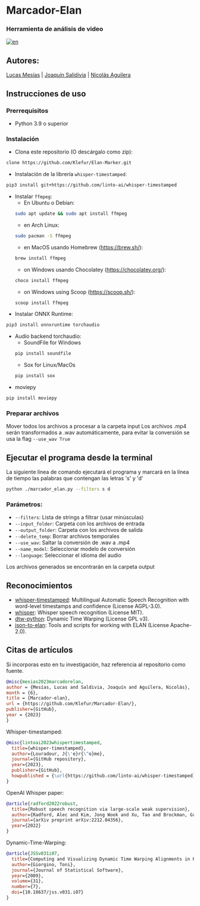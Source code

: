 # Marcador-Elan
### Herramienta de análisis de video
[![en](https://img.shields.io/badge/lang-en-red.svg)](https://github.com/Klefur/Marcador-Elan/blob/main/README.md)

## Autores: 
[Lucas Mesías](https://github.com/Skyrdow) | [Joaquín Salidivia](https://github.com/Klefur) | [Nicolás Aguilera](https://github.com/Don-Uldaricio)

## Instrucciones de uso
### Prerrequisitos
* Python 3.9 o superior

### Instalación
* Clona este repositorio (O descárgalo como zip):
```bash
clone https://github.com/Klefur/Elan-Marker.git
```
* Instalación de la librería ``whisper-timestamped``:
```bash
pip3 install git+https://github.com/linto-ai/whisper-timestamped
```
* Instalar ``ffmpeg``:
    * En Ubuntu o Debian:
    ```bash
    sudo apt update && sudo apt install ffmpeg
    ```
    * en Arch Linux:
    ```bash
    sudo pacman -S ffmpeg
    ```
    * en MacOS usando Homebrew (https://brew.sh/):
    ```bash
    brew install ffmpeg
    ```
    * on Windows usando Chocolatey (https://chocolatey.org/):
    ```bash
    choco install ffmpeg
    ```
    * on Windows using Scoop (https://scoop.sh/):
    ```bash
    scoop install ffmpeg
    ```
* Instalar ONNX Runtime:
```bash
pip3 install onnxruntime torchaudio
```
* Audio backend torchaudio:
    * SoundFile for Windows 
    ```bash
    pip install soundfile
    ```
    * Sox for Linux/MacOs
    ```bash
    pip install sox
    ```
* moviepy 
```bash
pip install moviepy
```

### Preparar archivos
Mover todos los archivos a procesar a la carpeta input
Los archivos .mp4 serán transformados a .wav automáticamente, para evitar la conversión se usa la flag ``--use_wav True``

## Ejecutar el programa desde la terminal
La siguiente línea de comando ejecutará el programa y marcará en la línea de tiempo las palabras que contengan las letras 's' y 'd'
```bash
python ./marcador_elan.py --filters s d
```
### Parámetros:
* ``--filters``: Lista de strings a filtrar (usar minúsculas)
* ``--input_folder``: Carpeta con los archivos de entrada
* ``--output_folder``: Carpeta con los archivos de salida
* ``--delete_temp``: Borrar archivos temporales
* ``--use_wav``: Saltar la conversión de .wav a .mp4
* ``--name_model``: Seleccionar modelo de conversión
* ``--language``: Seleccionar el idioma del audio

Los archivos generados se encontrarán en la carpeta output


## Reconocimientos
* [whisper-timestamped](https://github.com/linto-ai/whisper-timestamped): Multilingual Automatic Speech Recognition with word-level timestamps and confidence (License AGPL-3.0).
* [whisper](https://github.com/openai/whisper): Whisper speech recognition (License MIT).
* [dtw-python](https://pypi.org/project/dtw-python): Dynamic Time Warping (License GPL v3).
* [json-to-elan](https://github.com/CoEDL/elan-helpers): Tools and scripts for working with ELAN (License Apache-2.0).

## Citas de artículos
Si incorporas esto en tu investigación, haz referencia al repositorio como fuente.

```bibtex
@misc{mesias2023marcadorelan,
author = {Mesías, Lucas and Saldivia, Joaquín and Aguilera, Nicolás},
month = {6},
title = {Marcador-elan},
url = {https://github.com/Klefur/Marcador-Elan/},
publisher={GitHub},
year = {2023}
}
```

Whisper-timestamped:

```bibtex
@misc{lintoai2023whispertimestamped,
  title={whisper-timestamped},
  author={Louradour, J{\'e}r{\^o}me},
  journal={GitHub repository},
  year={2023},
  publisher={GitHub},
  howpublished = {\url{https://github.com/linto-ai/whisper-timestamped}}
}
```

OpenAI Whisper paper:

```bibtex
@article{radford2022robust,
  title={Robust speech recognition via large-scale weak supervision},
  author={Radford, Alec and Kim, Jong Wook and Xu, Tao and Brockman, Greg and McLeavey, Christine and Sutskever, Ilya},
  journal={arXiv preprint arXiv:2212.04356},
  year={2022}
}
```

Dynamic-Time-Warping:

```bibtex
@article{JSSv031i07,
  title={Computing and Visualizing Dynamic Time Warping Alignments in R: The dtw Package},
  author={Giorgino, Toni},
  journal={Journal of Statistical Software},
  year={2009},
  volume={31},
  number={7},
  doi={10.18637/jss.v031.i07}
}
```